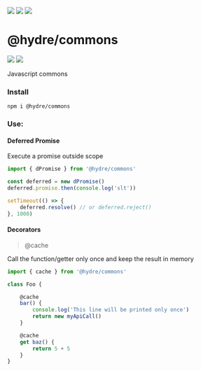 ![][licence] [![][npm]][npmlink] [![][travis]][travislink]

# @hydre/commons

[![][discord]][discordlink] [![][twitter]][twitterlink]

[licence]: https://img.shields.io/github/license/HydreIO/deferred-promise.svg?style=for-the-badge
[npm]: https://img.shields.io/npm/v/@hydre/deferred-promise.svg?logo=npm&style=for-the-badge
[npmlink]: https://www.npmjs.com/package/@hydre/deferred-promise
[travis]: https://img.shields.io/travis/com/HydreIO/deferred-promise.svg?logo=travis&style=for-the-badge
[travislink]: https://travis-ci.com/HydreIO/deferred-promise
[twitter]: https://img.shields.io/badge/follow-us-blue.svg?logo=twitter&style=for-the-badge
[twitterlink]: https://twitter.com/hydreio
[discord]: https://img.shields.io/discord/265104803531587584.svg?logo=discord&style=for-the-badge
[discordlink]: https://discord.gg/Ea6a5cn

Javascript commons

### Install

`npm i @hydre/commons`

### Use:

#### Deferred Promise
Execute a promise outside scope

```js
import { dPromise } from '@hydre/commons'

const deferred = new dPromise()
deferred.promise.then(console.log('slt'))

setTimeout(() => {
	deferred.resolve() // or deferred.reject()
}, 1000)
```

#### Decorators

> @cache

Call the function/getter only once and keep the result in memory

```js
import { cache } from '@hydre/commons'

class Foo {

	@cache
	bar() {
		console.log('This line will be printed only once')
		return new myApiCall()
	}

	@cache
	get baz() {
		return 5 + 5
	}
}
```
